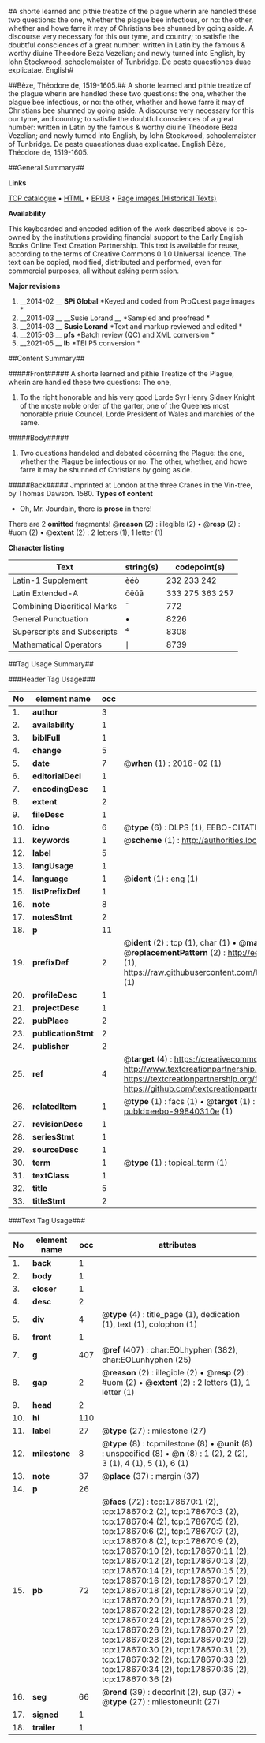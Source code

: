 #A shorte learned and pithie treatize of the plague wherin are handled these two questions: the one, whether the plague bee infectious, or no: the other, whether and howe farre it may of Christians bee shunned by going aside. A discourse very necessary for this our tyme, and country; to satisfie the doubtful consciences of a great number: written in Latin by the famous & worthy diuine Theodore Beza Vezelian; and newly turned into English, by Iohn Stockwood, schoolemaister of Tunbridge. De peste quaestiones duae explicatae. English#

##Bèze, Théodore de, 1519-1605.##
A shorte learned and pithie treatize of the plague wherin are handled these two questions: the one, whether the plague bee infectious, or no: the other, whether and howe farre it may of Christians bee shunned by going aside. A discourse very necessary for this our tyme, and country; to satisfie the doubtful consciences of a great number: written in Latin by the famous & worthy diuine Theodore Beza Vezelian; and newly turned into English, by Iohn Stockwood, schoolemaister of Tunbridge.
De peste quaestiones duae explicatae. English
Bèze, Théodore de, 1519-1605.

##General Summary##

**Links**

[TCP catalogue](http://www.ota.ox.ac.uk/tcp/)  • 
[HTML](http://tei.it.ox.ac.uk/tcp/Texts-HTML/free/B11/B11456.html)  • 
[EPUB](http://tei.it.ox.ac.uk/tcp/Texts-EPUB/free/B11/B11456.epub) • 
[Page images (Historical Texts)](https://historicaltexts.jisc.ac.uk/eebo-99840310e)

**Availability**

This keyboarded and encoded edition of the work described above is co-owned by the
    institutions providing financial support to the Early English Books Online Text Creation
    Partnership. This text is available for reuse, according to the terms of  Creative Commons 0 1.0 Universal
    licence. The text can be copied, modified, distributed and performed, even for commercial
    purposes, all without asking permission.

**Major revisions**

1. __2014-02 __ __SPi Global__ *Keyed and coded from ProQuest page images *
1. __2014-03 __ __Susie Lorand __ *Sampled and proofread *
1. __2014-03 __ __Susie Lorand__ *Text and markup reviewed and edited *
1. __2015-03 __ __pfs__ *Batch review (QC) and XML conversion *
1. __2021-05 __ __lb__ *TEI P5 conversion *

##Content Summary##

#####Front#####
A shorte learned and pithie Treatize of the Plague, wherin are handled these two questions: The one,
1. To the right honorable and his very good Lorde Syr Henry Sidney Knight of the moste noble order of the garter, one of the Queenes most honorable priuie Councel, Lorde President of Wales and marchies of the same.

#####Body#####

1. Two questions handeled and debated cōcerning the Plague: the one, whether the Plague be infectious or no: The other, whether, and howe farre it may be shunned of Christians by going aside.

#####Back#####
Jmprinted at London at the three Cranes in the Vin-tree, by Thomas Dawson. 1580.
**Types of content**

  * Oh, Mr. Jourdain, there is **prose** in there!

There are 2 **omitted** fragments! 
 @__reason__ (2) : illegible (2)  •  @__resp__ (2) : #uom (2)  •  @__extent__ (2) : 2 letters (1), 1 letter (1)

**Character listing**


|Text|string(s)|codepoint(s)|
|---|---|---|
|Latin-1 Supplement|èéò|232 233 242|
|Latin Extended-A|ōēūā|333 275 363 257|
|Combining             Diacritical Marks|̄|772|
|General Punctuation|•|8226|
|Superscripts             and Subscripts|⁴|8308|
|Mathematical Operators|∣|8739|

##Tag Usage Summary##

###Header Tag Usage###

|No|element name|occ|attributes|
|---|---|---|---|
|1.|__author__|3||
|2.|__availability__|1||
|3.|__biblFull__|1||
|4.|__change__|5||
|5.|__date__|7| @__when__ (1) : 2016-02 (1)|
|6.|__editorialDecl__|1||
|7.|__encodingDesc__|1||
|8.|__extent__|2||
|9.|__fileDesc__|1||
|10.|__idno__|6| @__type__ (6) : DLPS (1), EEBO-CITATION (1), VID (1), EEBO-PROQUEST (1), STC (2)|
|11.|__keywords__|1| @__scheme__ (1) : http://authorities.loc.gov/ (1)|
|12.|__label__|5||
|13.|__langUsage__|1||
|14.|__language__|1| @__ident__ (1) : eng (1)|
|15.|__listPrefixDef__|1||
|16.|__note__|8||
|17.|__notesStmt__|2||
|18.|__p__|11||
|19.|__prefixDef__|2| @__ident__ (2) : tcp (1), char (1)  •  @__matchPattern__ (2) : ([0-9\-]+):([0-9IVX]+) (1), (.+) (1)  •  @__replacementPattern__ (2) : http://eebo.chadwyck.com/downloadtiff?vid=$1&page=$2 (1), https://raw.githubusercontent.com/textcreationpartnership/Texts/master/tcpchars.xml#$1 (1)|
|20.|__profileDesc__|1||
|21.|__projectDesc__|1||
|22.|__pubPlace__|2||
|23.|__publicationStmt__|2||
|24.|__publisher__|2||
|25.|__ref__|4| @__target__ (4) : https://creativecommons.org/publicdomain/zero/1.0/ (1), http://www.textcreationpartnership.org/docs/. (1), https://textcreationpartnership.org/faq/#faq05 (1), https://github.com/textcreationpartnership (1)|
|26.|__relatedItem__|1| @__type__ (1) : facs (1)  •  @__target__ (1) : https://data.historicaltexts.jisc.ac.uk/view?pubId=eebo-99840310e (1)|
|27.|__revisionDesc__|1||
|28.|__seriesStmt__|1||
|29.|__sourceDesc__|1||
|30.|__term__|1| @__type__ (1) : topical_term (1)|
|31.|__textClass__|1||
|32.|__title__|5||
|33.|__titleStmt__|2||


###Text Tag Usage###

|No|element name|occ|attributes|
|---|---|---|---|
|1.|__back__|1||
|2.|__body__|1||
|3.|__closer__|1||
|4.|__desc__|2||
|5.|__div__|4| @__type__ (4) : title_page (1), dedication (1), text (1), colophon (1)|
|6.|__front__|1||
|7.|__g__|407| @__ref__ (407) : char:EOLhyphen (382), char:EOLunhyphen (25)|
|8.|__gap__|2| @__reason__ (2) : illegible (2)  •  @__resp__ (2) : #uom (2)  •  @__extent__ (2) : 2 letters (1), 1 letter (1)|
|9.|__head__|2||
|10.|__hi__|110||
|11.|__label__|27| @__type__ (27) : milestone (27)|
|12.|__milestone__|8| @__type__ (8) : tcpmilestone (8)  •  @__unit__ (8) : unspecified (8)  •  @__n__ (8) : 1 (2), 2 (2), 3 (1), 4 (1), 5 (1), 6 (1)|
|13.|__note__|37| @__place__ (37) : margin (37)|
|14.|__p__|26||
|15.|__pb__|72| @__facs__ (72) : tcp:178670:1 (2), tcp:178670:2 (2), tcp:178670:3 (2), tcp:178670:4 (2), tcp:178670:5 (2), tcp:178670:6 (2), tcp:178670:7 (2), tcp:178670:8 (2), tcp:178670:9 (2), tcp:178670:10 (2), tcp:178670:11 (2), tcp:178670:12 (2), tcp:178670:13 (2), tcp:178670:14 (2), tcp:178670:15 (2), tcp:178670:16 (2), tcp:178670:17 (2), tcp:178670:18 (2), tcp:178670:19 (2), tcp:178670:20 (2), tcp:178670:21 (2), tcp:178670:22 (2), tcp:178670:23 (2), tcp:178670:24 (2), tcp:178670:25 (2), tcp:178670:26 (2), tcp:178670:27 (2), tcp:178670:28 (2), tcp:178670:29 (2), tcp:178670:30 (2), tcp:178670:31 (2), tcp:178670:32 (2), tcp:178670:33 (2), tcp:178670:34 (2), tcp:178670:35 (2), tcp:178670:36 (2)|
|16.|__seg__|66| @__rend__ (39) : decorInit (2), sup (37)  •  @__type__ (27) : milestoneunit (27)|
|17.|__signed__|1||
|18.|__trailer__|1||
